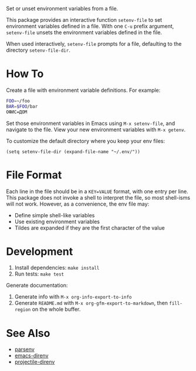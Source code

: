 Set or unset environment variables from a file.

This package provides an interactive function `setenv-file` to set
environment variables defined in a file. With one `C-u` prefix
argument, `setenv-file` unsets the environment variables defined in
the file.

When used interactively, `setenv-file` prompts for a file, defaulting
to the directory `setenv-file-dir`.


# How To

Create a file with environment variable definitions. For example:

```sh
FOO=~/foo
BAR=$FOO/bar
ОФИС=ДОМ
```

Set those environment variables in Emacs using `M-x setenv-file`, and
navigate to the file. View your new environment variables with `M-x
getenv`.

To customize the default directory where you keep your env files:

```emacs-lisp
(setq setenv-file-dir (expand-file-name "~/.env/"))
```


# File Format

Each line in the file should be in a `KEY=VALUE` format, with one
entry per line. This package does not invoke a shell to interpret the
file, so most shell-isms will not work. However, as a convenience, the
env file may:

-   Define simple shell-like variables
-   Use existing environment variables
-   Tildes are expanded if they are the first character of the value


# Development

1.  Install dependencies: `make install`
2.  Run tests: `make test`

Generate documentation:

1.  Generate info with `M-x org-info-export-to-info`
2.  Generate `README.md` with `M-x org-gfm-export-to-markdown`, then
    `fill-region` on the whole buffer.


# See Also

-   [parsenv](https://github.com/articuluxe/parsenv)
-   [emacs-direnv](https://github.com/wbolster/emacs-direnv)
-   [projectile-direnv](https://github.com/christianromney/projectile-direnv)
